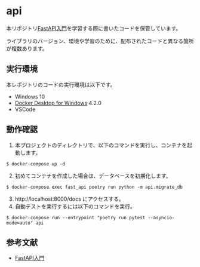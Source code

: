 # api

本リポジトリ[FastAPI入門](https://zenn.dev/sh0nk/books/537bb028709ab9)を学習する際に書いたコードを保管しています。

ライブラリのバージョン、環境や学習のために、配布されたコードと異なる箇所が複数あります。

## 実行環境

本レポジトリのコードの実行環境は以下です。

- Windows 10
- [Docker Desktop for Windows](https://www.docker.com/products/docker-desktop) 4.2.0
- VSCode

## 動作確認

1. 本プロジェクトのディレクトリで、以下のコマンドを実行し、コンテナを起動します。

```
$ docker-compose up -d
```
2. 初めてコンテナを作成した場合は、データベースを初期化します。

```
$ docker-compose exec fast_api poetry run python -m api.migrate_db
```

3. http://localhost:8000/docs にアクセスする。
4. 自動テストを実行するには以下のコマンドを実行。

```
$ docker-compose run --entrypoint "poetry run pytest --asyncio-mode=auto" api
```

## 参考文献
- [FastAPI入門](https://zenn.dev/sh0nk/books/537bb028709ab9)

